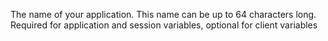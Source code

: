 The name of your application. This name can be up to 64 characters long.
   		Required for application and session variables, optional for client variables